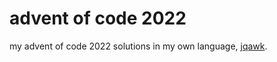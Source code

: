 # advent of code 2022

my advent of code 2022 solutions in my own language, [jqawk](https://github.com/Alligator/jqawk).
